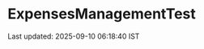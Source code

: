 # ExpensesManagementTest
















































































































































































































Last updated: 2025-09-10 06:18:40 IST
